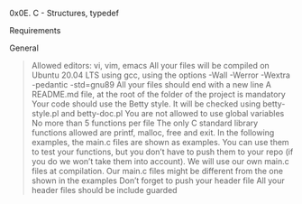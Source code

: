0x0E. C - Structures, typedef

Requirements

General
> Allowed editors: vi, vim, emacs
> All your files will be compiled on Ubuntu 20.04 LTS using gcc, using the options -Wall -Werror -Wextra -pedantic -std=gnu89
> All your files should end with a new line
> A README.md file, at the root of the folder of the project is mandatory
> Your code should use the Betty style. It will be checked using betty-style.pl and betty-doc.pl
> You are not allowed to use global variables
> No more than 5 functions per file
> The only C standard library functions allowed are printf, malloc, free and exit.
> In the following examples, the main.c files are shown as examples. You can use them to test your functions, but you don’t have to     push them to your repo (if you do we won’t take them into account). We will use our own main.c files at compilation. Our main.c       files might be different from the one shown in the examples
> Don’t forget to push your header file
> All your header files should be include guarded
